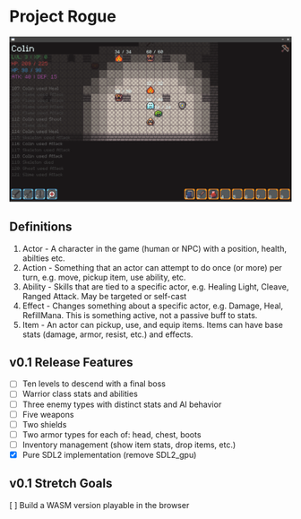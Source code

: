 # Project Rogue

![Screenshot](/assets/screenshot.png)

## Definitions
1. Actor - A character in the game (human or NPC) with a position, health, abilties etc.
2. Action - Something that an actor can attempt to do once (or more) per turn, e.g. move, pickup item, use ability, etc.
3. Ability - Skills that are tied to a specific actor, e.g. Healing Light, Cleave, Ranged Attack. May be targeted or self-cast
4. Effect - Changes something about a specific actor, e.g. Damage, Heal, RefillMana. This is something active, not a passive buff to stats.
5. Item - An actor can pickup, use, and equip items. Items can have base stats (damage, armor, resist, etc.) and effects.

## v0.1 Release Features
- [ ] Ten levels to descend with a final boss
- [ ] Warrior class stats and abilities
- [ ] Three enemy types with distinct stats and AI behavior
- [ ] Five weapons
- [ ] Two shields
- [ ] Two armor types for each of: head, chest, boots
- [ ] Inventory management (show item stats, drop items, etc.)
- [x] Pure SDL2 implementation (remove SDL2_gpu)

## v0.1 Stretch Goals
[ ] Build a WASM version playable in the browser
